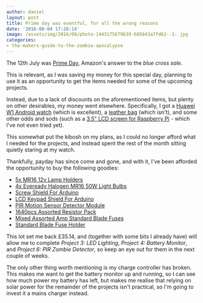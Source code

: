 ```yaml
---
author: daniel
layout: post
title: Prime day was eventful, for all the wrong reasons
date: '2016-08-04 17:28:14'
image: /assets/img/2016/08/photo-1443175679639-685643a7fd62--1-.jpg
categories:
- the-makers-guide-to-the-zombie-apocalypse
---
```


<p class="intro"><span class="dropcap">T</span>he 12th July was <a href="http://amzn.to/2aLrwxh">Prime Day</a>, Amazon's answer to the <em>blue cross sale</em>.</p>

This is relevant, as I was saving my money for this special day, planning to use it as an opportunity to get the items needed for some of the upcoming projects.

Instead, due to a lack of discounts on the aforementioned items, but plenty on other desirables, my money went elsewhere. Specifically, I got a [Huawei W1 Android watch](http://amzn.to/2al5MKD) (which is excellent), a [leather bag](http://amzn.to/2aT4tlT) (which isn't), and some other odds and sods (such as a [3.5" LCD screen for Raspberry Pi](http://amzn.to/2al5iEl) - which I've not even tried yet).

This somewhat put the kibosh on my plans, as I could no longer afford what I needed for the projects, and instead spent the rest of the month sitting quietly staring at my watch.

Thankfully, payday has since come and gone, and with it, I've been afforded the opportunity to buy the following goodies:

- [5x MR16 12v Lamp Holders](http://amzn.to/2al6BDe)
- [4x Eveready Halogen MR16 50W Light Bulbs](http://www.bmstores.co.uk/products/eveready-halogen-mr16-50w-light-bulbs-4pk-298810)
- [Screw Shield For Arduino](http://hobbycomponents.com/shields/286-screw-shield-for-arduino-development-boards)
- [LCD Keypad Shield For Arduino](http://hobbycomponents.com/shields/51-lcd-keypad-shield-for-arduino-16x02)
- [PIR Motion Sensor Detector Module](http://hobbycomponents.com/sensors/145-pyroelectric-infrared-pir-motion-sensor-detector-module-hc-sr501)
- [1640pcs Assorted Resistor Pack](http://amzn.to/2aT9JGm)
- [Mixed Assorted Amp Standard Blade Fuses](http://amzn.to/2aTfWSB)
- [Standard Blade Fuse Holder](http://amzn.to/2aTKxAj)

This lot set me back £35.14, and (together with some bits I already have) will allow me to complete _Project 3: LED Lighting_, _Project 4: Battery Monitor_, and _Project 6: PIR Zombie Detector_, so keep an eye out for them in the next couple of weeks.

The only other thing worth mentioning is my charge controller has broken. This makes me want to get the battery monitor up and running, so I can see how much power my battery has left, but makes me realise that relying on solar power for the remainder of the projects isn't practical, so I'm going to invest it a mains charger instead.
